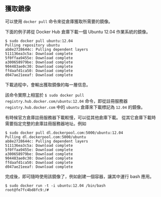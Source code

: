 ## 獲取鏡像

可以使用 `docker pull` 命令來從倉庫獲取所需要的鏡像。

下面的例子將從 Docker Hub 倉庫下載一個 Ubuntu 12.04 作業系統的鏡像。
```
$ sudo docker pull ubuntu:12.04
Pulling repository ubuntu
ab8e2728644c: Pulling dependent layers
511136ea3c5a: Download complete
5f0ffaa9455e: Download complete
a300658979be: Download complete
904483ae0c30: Download complete
ffdaafd1ca50: Download complete
d047ae21eeaf: Download complete
```
下載過程中，會輸出獲取鏡像的每一層信息。

該命令實際上相當於 `$ sudo docker pull registry.hub.docker.com/ubuntu:12.04` 命令，即從註冊服務器 `registry.hub.docker.com` 中的 `ubuntu` 倉庫來下載標記為 `12.04` 的鏡像。

有時候官方倉庫註冊服務器下載較慢，可以從其他倉庫下載。
從其它倉庫下載時需要指定完整的倉庫註冊服務器地址。例如
```
$ sudo docker pull dl.dockerpool.com:5000/ubuntu:12.04
Pulling dl.dockerpool.com:5000/ubuntu
ab8e2728644c: Pulling dependent layers
511136ea3c5a: Download complete
5f0ffaa9455e: Download complete
a300658979be: Download complete
904483ae0c30: Download complete
ffdaafd1ca50: Download complete
d047ae21eeaf: Download complete
```

完成後，即可隨時使用該鏡像了，例如創建一個容器，讓其中運行 bash 應用。
```
$ sudo docker run -t -i ubuntu:12.04 /bin/bash
root@fe7fc4bd8fc9:/#
```
